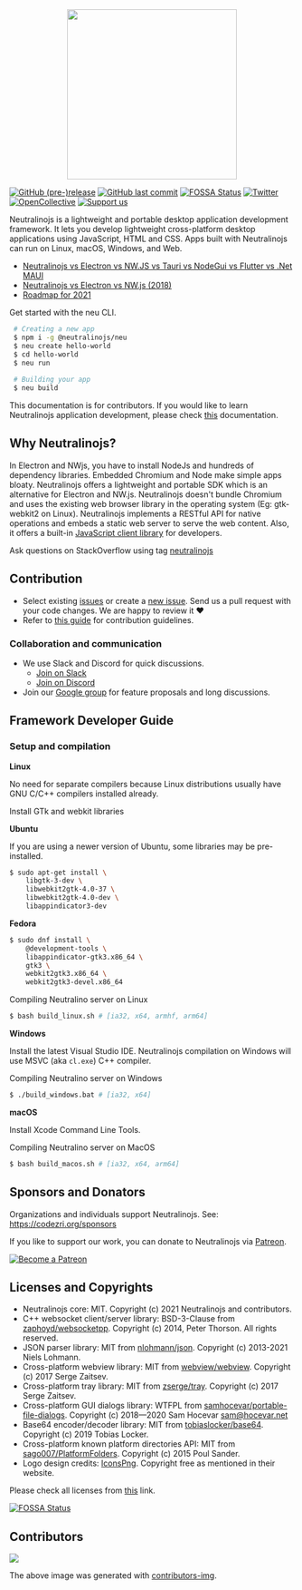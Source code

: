 <div align="center">
  <img src="https://cdn.rawgit.com/neutralinojs/neutralinojs.github.io/b667f2c2/docs/nllogo.png" style="width:300px;"/>
</div>

[![GitHub (pre-)release](https://img.shields.io/github/release/neutralinojs/neutralinojs/all.svg)](https://github.com/neutralinojs/neutralinojs/releases)
[![GitHub last commit](https://img.shields.io/github/last-commit/neutralinojs/neutralinojs.svg)](https://github.com/neutralinojs/neutralinojs/commits/main)
[![FOSSA Status](https://app.fossa.com/api/projects/git%2Bgithub.com%2Fneutralinojs%2Fneutralinojs.svg?type=shield)](https://app.fossa.com/projects/git%2Bgithub.com%2Fneutralinojs%2Fneutralinojs?ref=badge_shield)
[![Twitter](https://img.shields.io/twitter/url/https/github.com/neutralinojs/neutralinojs.svg?style=social)](https://twitter.com/intent/tweet?text=NeutralinoJs%20is%20a%20portable%20and%20lightweight%20framework%20which%20lets%20you%20to%20develop%20apps%20with%20native%20functions%20that%20can%20run%20inside%20web%20browsers.%20Check%20it%20out:&url=https%3A%2F%2Fgithub.com%2Fneutralinojs%2Fneutralinojs)
[![OpenCollective](https://opencollective.com/neutralinojs/backers/badge.svg)](#backers) 
<a href="https://opencollective.com/neutralinojs"><img src="https://img.shields.io/badge/Support%20us-Open%20Collective-41B883.svg" alt="Support us"></a>

Neutralinojs is a lightweight and portable desktop application development framework. It lets you develop lightweight cross-platform desktop applications using JavaScript, HTML and CSS. Apps built with Neutralinojs can run on Linux, macOS, Windows, and Web.

- [Neutralinojs vs Electron vs NW.JS vs Tauri vs NodeGui vs Flutter vs .Net MAUI](https://github.com/Elanis/web-to-desktop-framework-comparison)
- [Neutralinojs vs Electron vs NW.js (2018)](https://github.com/neutralinojs/evaluation)
- [Roadmap for 2021](https://github.com/neutralinojs/roadmap#roadmapplan-2021)

Get started with the neu CLI.

```bash
 # Creating a new app
 $ npm i -g @neutralinojs/neu
 $ neu create hello-world
 $ cd hello-world
 $ neu run
 
 # Building your app
 $ neu build
```

This documentation is for contributors. If you would like to learn Neutralinojs application development, please check [this](https://neutralino.js.org/docs) documentation.
 
## Why Neutralinojs? 

In Electron and NWjs, you have to install NodeJs and hundreds of dependency libraries. Embedded Chromium and Node make simple apps bloaty. Neutralinojs offers a lightweight and portable SDK which is an alternative for Electron and NW.js. Neutralinojs doesn't bundle Chromium and uses the existing web browser library in the operating system (Eg: gtk-webkit2 on Linux). Neutralinojs implements a RESTful API for native operations and embeds a static web server to serve the web content. Also, it offers a built-in [JavaScript client library](https://github.com/neutralinojs/neutralino.js) for developers.

Ask questions on StackOverflow using tag [neutralinojs](https://stackoverflow.com/questions/tagged/neutralinojs)

## Contribution

- Select existing [issues](https://github.com/neutralinojs/neutralinojs/issues) or create a [new issue](https://github.com/neutralinojs/neutralinojs/issues/new). Send us a pull request with your code changes. We are happy to review it ❤️
- Refer to [this guide](https://github.com/neutralinojs/neutralinojs/blob/master/CONTRIBUTING.md) for contribution guidelines.

### Collaboration and communication

- We use Slack and Discord for quick discussions. 
  * [Join on Slack](https://join.slack.com/t/neutralinojs/shared_invite/zt-b7mbivj5-pKpO6U5drmeT68vKD_pc6w)
  * [Join on Discord](https://discord.gg/cybpp4guTJ)
- Join our [Google group](https://groups.google.com/forum/#!forum/neutralinojs) for feature proposals and long discussions.

## Framework Developer Guide

### Setup and compilation

**Linux**

No need for separate compilers because Linux distributions usually have GNU C/C++ compilers installed already.

Install GTk and webkit libraries

**Ubuntu**

If you are using a newer version of Ubuntu, some libraries may be pre-installed.

```bash
$ sudo apt-get install \ 
    libgtk-3-dev \ 
    libwebkit2gtk-4.0-37 \ 
    libwebkit2gtk-4.0-dev \
    libappindicator3-dev
```

**Fedora**

```bash
$ sudo dnf install \
    @development-tools \
    libappindicator-gtk3.x86_64 \
    gtk3 \
    webkit2gtk3.x86_64 \
    webkit2gtk3-devel.x86_64
```

Compiling Neutralino server on Linux

```bash
$ bash build_linux.sh # [ia32, x64, armhf, arm64]
```

**Windows**

Install the latest Visual Studio IDE. Neutralinojs compilation on Windows will use MSVC (aka `cl.exe`) C++ compiler. 

Compiling Neutralino server on Windows

```bash
$ ./build_windows.bat # [ia32, x64]
```

**macOS**

Install Xcode Command Line Tools.

Compiling Neutralino server on MacOS

```bash
$ bash build_macos.sh # [ia32, x64, arm64]
```

## Sponsors and Donators

Organizations and individuals support Neutralinojs. See: https://codezri.org/sponsors

If you like to support our work, you can donate to Neutralinojs via [Patreon](https://www.patreon.com/shalithasuranga).

[![Become a Patreon](https://c5.patreon.com/external/logo/become_a_patron_button.png)](https://www.patreon.com/shalithasuranga)

## Licenses and Copyrights

- Neutralinojs core: MIT. Copyright (c) 2021 Neutralinojs and contributors.
- C++ websocket client/server library: BSD-3-Clause from [zaphoyd/websocketpp](https://github.com/zaphoyd/websocketpp). Copyright (c) 2014, Peter Thorson. All rights reserved.
- JSON parser library: MIT from [nlohmann/json](https://github.com/nlohmann/json). Copyright (c) 2013-2021 Niels Lohmann.
- Cross-platform webview library: MIT from [webview/webview](https://github.com/webview/webview). Copyright (c) 2017 Serge Zaitsev. 
- Cross-platform tray library: MIT from [zserge/tray](https://github.com/zserge/tray). Copyright (c) 2017 Serge Zaitsev. 
- Cross-platform GUI dialogs library: WTFPL from [samhocevar/portable-file-dialogs](https://github.com/samhocevar/portable-file-dialogs). Copyright (c) 2018—2020 Sam Hocevar <sam@hocevar.net>
- Base64 encoder/decoder library: MIT from [tobiaslocker/base64](https://github.com/tobiaslocker/base64). Copyright (c) 2019 Tobias Locker.
- Cross-platform known platform directories API: MIT from [sago007/PlatformFolders](https://github.com/sago007/PlatformFolders). Copyright (c) 2015 Poul Sander.
- Logo design credits: [IconsPng](https://www.iconspng.com/image/2688/atom-orange). Copyright free as mentioned in their website. 

Please check all licenses from [this](LICENSE) link.


[![FOSSA Status](https://app.fossa.com/api/projects/git%2Bgithub.com%2Fneutralinojs%2Fneutralinojs.svg?type=large)](https://app.fossa.com/projects/git%2Bgithub.com%2Fneutralinojs%2Fneutralinojs?ref=badge_large)

## Contributors

<a href="https://github.com/neutralinojs/neutralinojs/graphs/contributors">
  <img src="https://contributors-img.firebaseapp.com/image?repo=neutralinojs/neutralinojs" />
</a>

The above image was generated with [contributors-img](https://contributors-img.firebaseapp.com).
